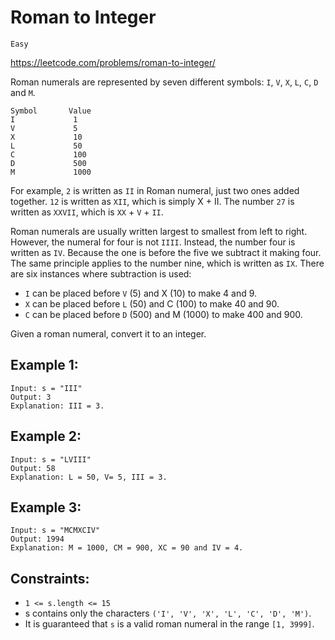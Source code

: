 # Roman to Integer

`Easy`

https://leetcode.com/problems/roman-to-integer/

Roman numerals are represented by seven different symbols: `I`, `V`, `X`, `L`, `C`, `D` and `M`.

```
Symbol       Value
I             1
V             5
X             10
L             50
C             100
D             500
M             1000
```

For example, `2` is written as `II` in Roman numeral, just two ones added together. `12` is written as `XII`, which is
simply
X + II. The number `27` is written as `XXVII`, which is `XX` + `V` + `II`.

Roman numerals are usually written largest to smallest from left to right. However, the numeral for four is not `IIII`.
Instead, the number four is written as `IV`. Because the one is before the five we subtract it making four. The same
principle applies to the number nine, which is written as `IX`. There are six instances where subtraction is used:

* `I` can be placed before `V` (5) and X (10) to make 4 and 9.
* `X` can be placed before `L` (50) and C (100) to make 40 and 90.
* `C` can be placed before `D` (500) and M (1000) to make 400 and 900.

Given a roman numeral, convert it to an integer.

## Example 1:

```
Input: s = "III"
Output: 3
Explanation: III = 3.
```

## Example 2:

```
Input: s = "LVIII"
Output: 58
Explanation: L = 50, V= 5, III = 3.
```

## Example 3:

```
Input: s = "MCMXCIV"
Output: 1994
Explanation: M = 1000, CM = 900, XC = 90 and IV = 4.
```

## Constraints:

* `1 <= s.length <= 15`
* s contains only the characters `('I', 'V', 'X', 'L', 'C', 'D', 'M')`.
* It is guaranteed that `s` is a valid roman numeral in the range `[1, 3999]`.
